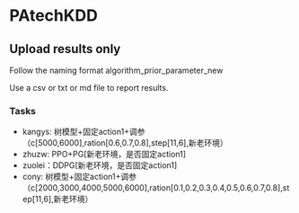 # PAtechKDD

## Upload results only 

Follow the naming format algorithm_prior_parameter_new

Use a csv or txt or md file to report results.

### Tasks
- kangys: 树模型+固定action1+调参（c[5000,6000],ration[0.6,0.7,0.8],step[11,6],新老环境）
- zhuzw: PPO+PG[新老环境，是否固定action1]
- zuolei：DDPG[新老环境，是否固定action1]
- cony: 树模型+固定action1+调参（c[2000,3000,4000,5000,6000],ration[0.1,0.2,0.3,0.4,0.5,0.6,0.7,0.8],step[11,6],新老环境）
